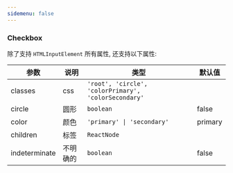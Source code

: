 ```yaml
---
sidemenu: false
---
```


### Checkbox

除了支持 `HTMLInputElement` 所有属性, 还支持以下属性:

| 参数	|说明	|类型	|默认值
| --- | --- | --- | ---
| classes | css | `'root', 'circle', 'colorPrimary', 'colorSecondary'` |
| circle | 圆形 | `boolean` | false
| color | 颜色 | `'primary' \| 'secondary'` | primary
| children | 标签 | `ReactNode` |
| indeterminate | 不明确的 | `boolean` | false
